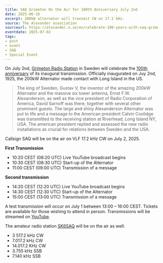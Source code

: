 ```yaml
---
title: SAQ Grimeton On the Air for 100th Anniversary July 2nd
date: 2025-06-16
excerpt: 200kW alternator will transmit CW on 17.2 kHz.
source: The Alexander association
sourceurl: https://alexander.n.se/en/celebrate-100-years-with-saq-grimeton/
eventdate: 2025-07-02
tags:
- post
- event
- SAQ
- Special Event
---
```

On July 2nd, [Grimeton Radio Station](https://alexander.n.se/en/) in Sweden will celebrate the [100th anniversary](https://alexander.n.se/en/celebrate-100-years-with-saq-grimeton/) of its inaugural transmission. Officially inaugurated on Juy 2nd, 1925, the 200kW Alternator made contact with Long Island in the US. 

> The king of Sweden, Gustav V, the inventor of the amazing 200kW Alternator and the massive six tower antenna, Ernst F.W. Alexanderson, as well as the vice president of Radio Corporation of America, David Sarnoff was there, together with several other prominent guests. The large and shiny Alexanderson Alternator was put to life and a message to the American president Calvin Coolidge was transmitted to the receiving station at Riverhead, Long Island NY, USA. The american president replied and assessed the new radio installations as crucial for relations between Sweden and the USA.

Callsign SAQ will be on the air on VLF 17.2 kHz CW on July 2, 2025. 

**First Transmission**   
- 10:20 CEST (08:20 UTC) Live YouTube broadcast begins
- 10:30 CEST (08:30 UTC) Start-up of the Alternator
- 11:00 CEST (09:00 UTC) Transmission of a message

**Second transmission**   
- 14:20 CEST (12:20 UTC) Live YouTube broadcast begins
- 14:30 CEST (12:30 UTC) Start-up of the Alternator
- 15:00 CEST (13:00 UTC) Transmission of a message

A test transmission will occur on July 1 between 13:00 – 16:00 CEST. Tickets are available for those wishing to attend in person. Transmissions will be streamed on [YouTube](https://www.youtube.com/channel/UC-83S-l9JKD1iuhsXx3XQ3g?sub_confirmation=1).

The amateur radio station [SK6SAQ](https://www.qrz.com/db/SK6SAQ) will be on the air as well:

- 3 517.2 kHz CW
- 7.017.2 kHz CW
- 14.017.2 KHz CW
- 3.755 kHz SSB
- 7.140 kHz SSB